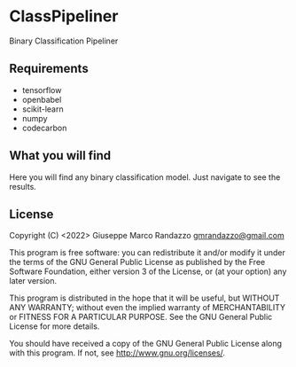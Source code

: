 # ClassPipeliner

Binary Classification Pipeliner

Requirements
------------

- tensorflow
- openbabel
- scikit-learn
- numpy
- codecarbon

What you will find
------------------

Here you will find any binary classification model. 
Just navigate to see the results.

License
-------
Copyright (C) <2022>  Giuseppe Marco Randazzo <gmrandazzo@gmail.com>

This program is free software: you can redistribute it and/or modify
it under the terms of the GNU General Public License as published by
the Free Software Foundation, either version 3 of the License, or
(at your option) any later version.

This program is distributed in the hope that it will be useful,
but WITHOUT ANY WARRANTY; without even the implied warranty of
MERCHANTABILITY or FITNESS FOR A PARTICULAR PURPOSE.  See the
GNU General Public License for more details.

You should have received a copy of the GNU General Public License
along with this program.  If not, see <http://www.gnu.org/licenses/>.

